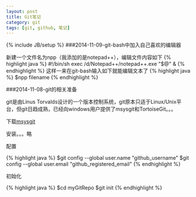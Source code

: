 ```yaml
---
layout: post
title: Git笔记
category: git
tags: [git, github, 笔记]
---
```

{% include JB/setup %}
###2014-11-09-git-bash中加入自己喜欢的编辑器

  新建一个文件名为npp（我添加的是notepad++），编辑文件内容如下
{% highlight java %}
#!/bin/sh
exec /d/Notepad++/notepad++.exe "$@" &
{% endhighlight %}
  这样一来在git-bash输入如下就能编辑文本了
{% highlight java %}
$npp filename
{% endhighlight %}

###2014-11-08-git的相关准备

  git是由Linus Torvalds设计的一个版本控制系统，git原本只适于Linux/Unix平台，但git日趋成熟，已经向windows用户提供了msysgit和TortoiseGit。。。

  下载[msysgit](http://msysgit.github.io)

  安装。。。略

  配置

{% highlight java %}
$git config --global user.name "github_username"
$git config --global user.email "github_registered_email"
{% endhighlight %}

  初始化

{% highlight java %}
$cd myGitRepo
$git init
{% endhighlight %}

